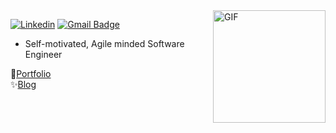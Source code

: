 <!--## Hi there <img src="https://media.giphy.com/media/hvRJCLFzcasrR4ia7z/giphy.gif" width="25px">-->

<img align="right" alt="GIF" src="https://media0.giphy.com/media/Y0gol5hgay5HMC0Vp6/giphy.gif" width="180" height="180" />

<!--**Who am I:**-->

[![Linkedin](https://img.shields.io/badge/-LinkedIn-blue?style=flat-square&logo=Linkedin&logoColor=white&link=https://www.linkedin.com/in/malek-smida-ba58b9153/)](https://www.linkedin.com/in/malek-smida-ba58b9153/)
[![Gmail Badge](https://img.shields.io/badge/-Gmail-c14438?style=flat-square&logo=Gmail&logoColor=white&link=mailto:malek.ssmida@gmail.com)](mailto:malek.ssmida@gmail.com)

- Self-motivated, Agile minded Software Engineer

🚀[Portfolio](https://malek-smida.netlify.app/) <br/>
✨[Blog](https://wanderer-blog.vercel.app/)
